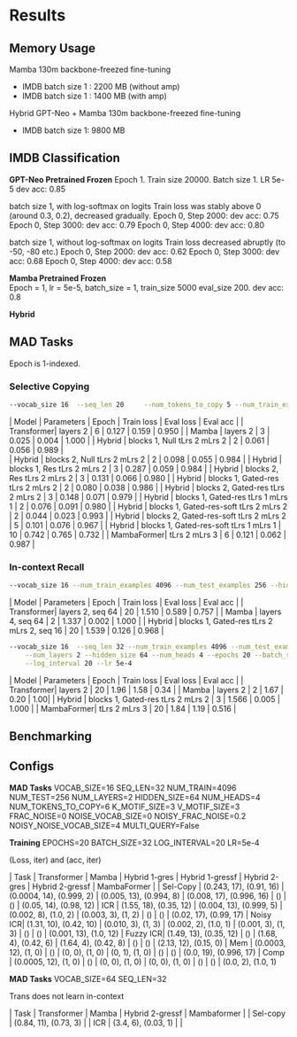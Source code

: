 # Results


## Memory Usage

Mamba 130m backbone-freezed fine-tuning
* IMDB batch size 1 : 2200 MB (without amp)
* IMDB batch size 1 : 1400 MB (with amp)

Hybrid GPT-Neo + Mamba 130m backbone-freezed fine-tuning
* IMDB batch size 1: 9800 MB

## IMDB Classification 

**GPT-Neo Pretrained Frozen**
Epoch 1. Train size 20000. Batch size 1. LR 5e-5
dev acc: 0.85

batch size 1, with log-softmax on logits
Train loss was stably above 0 (around 0.3, 0.2), decreased gradually.
Epoch 0, Step 2000: dev acc: 0.75
Epoch 0, Step 3000: dev acc: 0.79
Epoch 0, Step 4000: dev acc: 0.80

batch size 1, without log-softmax on logits
Train loss decreased abruptly (to -50, -80 etc.)
Epoch 0, Step 2000: dev acc: 0.62
Epoch 0, Step 3000: dev acc: 0.68
Epoch 0, Step 4000: dev acc: 0.58

**Mamba Pretrained Frozen**    
Epoch = 1, lr = 5e-5, batch_size = 1, train_size 5000 eval_size 200.
dev acc: 0.8

**Hybrid**  


## MAD Tasks 

Epoch is 1-indexed.

### Selective Copying

```sh
--vocab_size 16  --seq_len 20     --num_tokens_to_copy 5 --num_train_examples 4000 --num_test_examples 200     --num_layers 2 --hidden_size 32 --num_heads 2 --epochs 50 --batch_size 8  --lr 5e-4 
```

| Model | Parameters |  Epoch  | Train loss | Eval loss | Eval acc |
| Transformer| layers 2 | 6   | 0.127      | 0.159     |  0.950   |
| Mamba      | layers 2 | 3   | 0.025      | 0.004     |  1.000   |
| Hybrid     | blocks 1, Null tLrs 2 mLrs 2 | 2 | 0.061 | 0.056 | 0.989 |  
| Hybrid     | blocks 2, Null tLrs 2 mLrs 2 | 2 | 0.098 | 0.055 | 0.984 |
| Hybrid     | blocks 1, Res tLrs 2 mLrs 2 | 3  | 0.287 | 0.059 | 0.984 |
| Hybrid     | blocks 2, Res tLrs 2 mLrs 2 | 3  | 0.131 | 0.066 | 0.980 |
| Hybrid     | blocks 1, Gated-res tLrs 2 mLrs 2 | 2 | 0.080 | 0.038 | 0.986 |
| Hybrid     | blocks 2, Gated-res tLrs 2 mLrs 2 | 3 | 0.148 | 0.071 | 0.979 |
| Hybrid     | blocks 1, Gated-res tLrs 1 mLrs 1 | 2 | 0.076 | 0.091 | 0.980 |
| Hybrid     | blocks 1, Gated-res-soft tLrs 2 mLrs 2 | 2 | 0.044 | 0.023 | 0.993 | 
| Hybrid     | blocks 2, Gated-res-soft tLrs 2 mLrs 2 | 5 | 0.101 | 0.076 | 0.967 | 
| Hybrid     | blocks 1, Gated-res-soft tLrs 1 mLrs 1 | 10 | 0.742 | 0.765 | 0.732 |
| MambaFormer| tLrs 2 mLrs 3 | 6 | 0.121 | 0.062 | 0.987 |



### In-context Recall 

```sh
--vocab_size 16 --num_train_examples 4096 --num_test_examples 256 --hidden_size 128 --num_heads 16 --epochs 20 --batch_size 32 --log_interval 20 --lr 5e-4
```

| Model      | Parameters       | Epoch  | Train loss | Eval loss | Eval acc |
| Transformer| layers 2, seq 64 | 20     | 1.510      | 0.589     | 0.757    |
| Mamba      | layers 4, seq 64 | 2      | 1.337      | 0.002     | 1.000    |
| Hybrid     | blocks 1, Gated-res tLrs 2 mLrs 2, seq 16 | 20 | 1.539 | 0.126 | 0.968 |


```sh
--vocab_size 16  --seq_len 32 --num_train_examples 4096 --num_test_examples 256 \
    --num_layers 2 --hidden_size 64 --num_heads 4 --epochs 20 --batch_size 32 \
    --log_interval 20 --lr 5e-4
```

| Model      | Parameters       | Epoch  | Train loss | Eval loss | Eval acc |
| Transformer| layers 2 | 20   | 1.96       | 1.58      |  0.34    | 
| Mamba      | layers 2 | 2 | 1.67  | 0.20   | 1.00|
| Hybrid     | blocks 1, Gated-res tLrs 2 mLrs 2 | 3 | 1.566 | 0.005 | 1.000 |
| MambaFormer| tLrs 2 mLrs 3 | 20  | 1.84 | 1.19 | 0.516 | 


## Benchmarking

## Configs

**MAD Tasks**
VOCAB_SIZE=16
SEQ_LEN=32
NUM_TRAIN=4096
NUM_TEST=256
NUM_LAYERS=2
HIDDEN_SIZE=64
NUM_HEADS=4
NUM_TOKENS_TO_COPY=6
K_MOTIF_SIZE=3
V_MOTIF_SIZE=3
FRAC_NOISE=0
NOISE_VOCAB_SIZE=0
NOISY_FRAC_NOISE=0.2
NOISY_NOISE_VOCAB_SIZE=4
MULTI_QUERY=False

**Training**
EPOCHS=20
BATCH_SIZE=32
LOG_INTERVAL=20
LR=5e-4

(Loss, iter) and (acc, iter)

| Task     | Transformer | Mamba | Hybrid 1-gres | Hybrid 1-gressf | Hybrid 2-gres | Hybrid 2-gressf | MambaFormer |
| Sel-Copy | (0.243, 17), (0.91, 16) | (0.0004, 14), (0.999, 2) | (0.005, 13), (0.994, 8) | (0.008, 17), (0.996, 16) | () | () | (0.05, 14), (0.98, 12)
| ICR      | (1.55, 18), (0.35, 12) | (0.004, 13), (0.999, 5) | (0.002, 8), (1.0, 2) | (0.003, 3), (1, 2) | () | () | (0.02, 17), (0.99, 17) 
| Noisy ICR| (1.31, 10), (0.42, 10) | (0.010, 3), (1, 3) | (0.002, 2), (1.0, 1) | (0.001, 3), (1, 3) | () | () | (0.001, 13), (1.0, 12)
| Fuzzy ICR| (1.49, 13), (0.35, 12) | () | (1.68, 4), (0.42, 6) | (1.64, 4), (0.42, 8) | () | () | (2.13, 12), (0.15, 0)
| Mem      | (0.0003, 12), (1, 0) | () | (0, 0), (1, 0) | (0, 1), (1, 0) | () | () | (0.0, 19), (0.996, 17)
| Comp     | (0.0005, 12), (1, 0) | () | (0, 0), (1, 0) | (0, 0), (1, 0) | () | () | (0.0, 2), (1.0, 1)


**MAD Tasks**
VOCAB_SIZE=64
SEQ_LEN=32

Trans does not learn in-context

| Task     | Transformer | Mamba | Hybrid 2-gressf | Mambaformer | 
| Sel-copy | (0.84, 11), (0.73, 3) |
| ICR      | (3.4, 6), (0.03, 1) |
| 